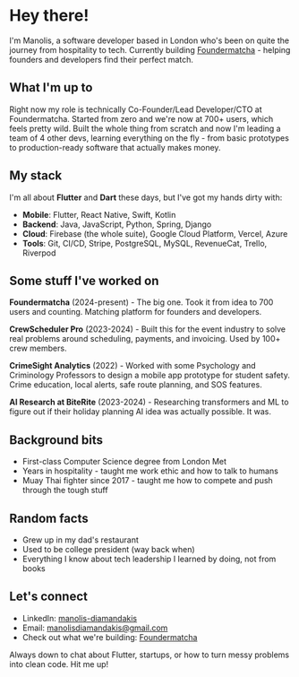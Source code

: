 # Hey there! 

I'm Manolis, a software developer based in London who's been on quite the journey from hospitality to tech. Currently building [Foundermatcha](https://www.foundermatcha.com/) - helping founders and developers find their perfect match.

## What I'm up to

Right now my role is technically Co-Founder/Lead Developer/CTO at Foundermatcha. Started from zero and we're now at 700+ users, which feels pretty wild. Built the whole thing from scratch and now I'm leading a team of 4 other devs, learning everything on the fly - from basic prototypes to production-ready software that actually makes money.

## My stack

I'm all about **Flutter** and **Dart** these days, but I've got my hands dirty with:

- **Mobile**: Flutter, React Native, Swift, Kotlin
- **Backend**: Java, JavaScript, Python, Spring, Django
- **Cloud**: Firebase (the whole suite), Google Cloud Platform, Vercel, Azure
- **Tools**: Git, CI/CD, Stripe, PostgreSQL, MySQL, RevenueCat, Trello, Riverpod
## Some stuff I've worked on

**Foundermatcha** (2024-present) - The big one. Took it from idea to 700 users and counting. Matching platform for founders and developers.

**CrewScheduler Pro** (2023-2024) - Built this for the event industry to solve real problems around scheduling, payments, and invoicing. Used by 100+ crew members.

**CrimeSight Analytics** (2022) - Worked with some Psychology and Criminology Professors to design a mobile app prototype for student safety. Crime education, local alerts, safe route planning, and SOS features.

**AI Research at BiteRite** (2023-2024) - Researching transformers and ML to figure out if their holiday planning AI idea was actually possible. It was.

## Background bits

- First-class Computer Science degree from London Met
- Years in hospitality - taught me work ethic and how to talk to humans
- Muay Thai fighter since 2017 - taught me how to compete and push through the tough stuff

## Random facts

- Grew up in my dad's restaurant
- Used to be college president (way back when)
- Everything I know about tech leadership I learned by doing, not from books

## Let's connect

- LinkedIn: [manolis-diamandakis](https://www.linkedin.com/in/manolis-diamandakis-0a1922a7/)
- Email: manolisdiamandakis@gmail.com
- Check out what we're building: [Foundermatcha](https://www.foundermatcha.com/)

Always down to chat about Flutter, startups, or how to turn messy problems into clean code. Hit me up!
